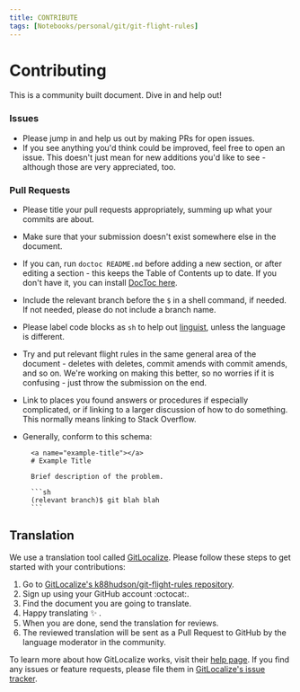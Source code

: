 ```yaml
---
title: CONTRIBUTE
tags: [Notebooks/personal/git/git-flight-rules]
---
```


# Contributing

This is a community built document. Dive in and help out!

### Issues

- Please jump in and help us out by making PRs for open issues.
- If you see anything you'd think could be improved, feel free to open an issue. This doesn't just mean for new additions you'd like to see - although those are very appreciated, too.

### Pull Requests

- Please title your pull requests appropriately, summing up what your commits are about.
- Make sure that your submission doesn't exist somewhere else in the document.
- If you can, run `doctoc README.md` before adding a new section, or after editing a section - this keeps the Table of Contents up to date. If you don't have it, you can install [DocToc here](https://github.com/thlorenz/doctoc).
- Include the relevant branch before the `$` in a shell command, if needed. If not needed, please do not include a branch name.
- Please label code blocks as `sh` to help out [linguist](https://github.com/github/linguist), unless the language is different.
- Try and put relevant flight rules in the same general area of the document - deletes with deletes, commit amends with commit amends, and so on. We're working on making this better, so no worries if it is confusing - just throw the submission on the end.
- Link to places you found answers or procedures if especially complicated, or if linking to a larger discussion of how to do something. This normally means linking to Stack Overflow.
- Generally, conform to this schema:

        <a name="example-title"></a>
        # Example Title

        Brief description of the problem.

        ```sh
        (relevant branch)$ git blah blah
        ```

## Translation

We use a translation tool called [GitLocalize][gl]. Please follow these steps to get started with your contributions:

1. Go to [GitLocalize's k88hudson/git-flight-rules repository][gl-repo].
1. Sign up using your GitHub account :octocat:.
1. Find the document you are going to translate.
1. Happy translating :sparkles: .
1. When you are done, send the translation for reviews.
1. The reviewed translation will be sent as a Pull Request to GitHub by the language moderator in the community.

To learn more about how GitLocalize works, visit their [help page][gl-help]. If you find any issues or feature requests, please file them in [GitLocalize's issue tracker][gl-issue-tracker].

[gl]: https://gitlocalize.com
[gl-help]: https://docs.gitlocalize.com/
[gl-issue-tracker]: https://github.com/gitlocalize/feedback
[gl-repo]: https://gitlocalize.com/repo/598
